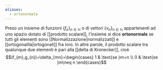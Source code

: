 ```yaml
---
aliases:
  - ortonormale
---
```

Preso un insieme di funzioni $\{f_{n}\}_{n\in\mathbb{N}}$ o di vettori $\{v_{n}\}_{n\in\mathbb{N}}$ appartenenti ad uno spazio dotato di [[prodotto scalare]], l'insieme si dice **ortonormale** se tutti gli elementi sono [[Normalizzazione|normalizzati]] e [[ortogonalità|ortogonali]] fra loro. In altre parole, il prodotto scalare tra qualunque due elementi è pari alla [[delta di Kronecker]], cioè
$$(f_{m},g_{n})=\delta_{mn}=\begin{cases}
1 & \text{se }m=n \\
0 & \text{se }m\neq n
\end{cases}$$

